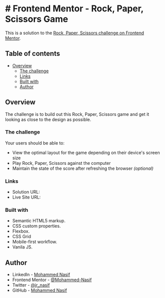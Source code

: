 # # Frontend Mentor - Rock, Paper, Scissors Game

This is a solution to the [Rock, Paper, Scissors challenge on Frontend Mentor](https://www.frontendmentor.io/challenges/rock-paper-scissors-game-pTgwgvgH).

## Table of contents

- [Overview](#overview)
  - [The challenge](#the-challenge)
  - [Links](#links)
  - [Built with](#built-with)
  - [Author](#author)

## Overview

The challenge is to build out this Rock, Paper, Scissors game and get it looking as close to the design as possible.

### The challenge

Your users should be able to:

- View the optimal layout for the game depending on their device's screen size
- Play Rock, Paper, Scissors against the computer
- Maintain the state of the score after refreshing the browser _(optional)_

### Links

- Solution URL: [](https://your-solution-url.com)
- Live Site URL: [](https://your-live-site-url.com)

### Built with

- Semantic HTML5 markup.
- CSS custom properties.
- Flexbox.
- CSS Grid
- Mobile-first workflow.
- Vanila JS.

## Author

- LinkedIn - [Mohammed Nasif](https://www.linkedin.com/in/mohammednasif/)
- Frontend Mentor - [@Mohammed-Nasif](https://www.frontendmentor.io/profile/Mohammed-Nasif)
- Twitter - [@jr_nasif](https://twitter.com/jr_nasif)
- GitHub - [Mohammed Nasif](https://github.com/Mohammed-Nasif)
